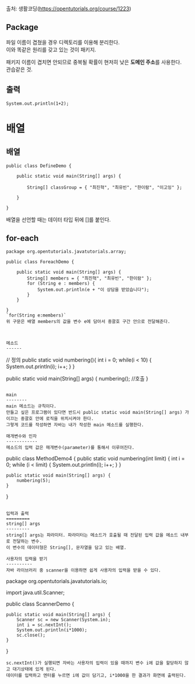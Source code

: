 출처: 생활코딩(https://opentutorials.org/course/1223)

Package
-------  
파일 이름이 겹쳤을 경우 디렉토리를 이용해 분리한다.  
이와 똑같은 원리를 갖고 있는 것이 패키지.  
  
패키지 이름이 겹치면 안되므로 중복될 확률이 현저히 낮은 **도메인 주소**를 사용한다.  
관습같은 것.  

출력
----
```System.out.println(1+2);```

배열
=====
배열
-----
```
public class DefineDemo {
 
    public static void main(String[] args) {
 
        String[] classGroup = { "최진혁", "최유빈", "한이람", "이고잉" };
 
    }
 
}
```
배열을 선언할 때는 데이터 타입 뒤에 []를 붙인다. 

for-each
-----------
```
package org.opentutorials.javatutorials.array;
 
public class ForeachDemo {
 
    public static void main(String[] args) {
        String[] members = { "최진혁", "최유빈", "한이람" };
        for (String e : members) {
            System.out.println(e + "이 상담을 받았습니다");
        }
    }
 
}
`for(String e:members)`  
위 구문은 배열 members의 값을 변수 e에 담아서 중괄호 구간 안으로 전달해준다.



메소드
------
```
// 정의
public static void numbering(){
	int i = 0;
	while(i < 10) {
		System.out.println(i);
		i++;
	}
}

public static void main(String[] args) {
	numbering(); //호출
}
```

main
--------
main 메소드는 규칙이다.   
만들고 싶은 프로그램이 있다면 반드시 public static void main(String[] args) 가 이끄는 중괄호 안에 로직을 위치시켜야 한다.  
그렇게 코드를 작성하면 자바는 내가 작성한 main 메소드를 실행한다.  

매개변수와 인자
------------
메소드의 입력 값은 매개변수(parameter)를 통해서 이루어진다.
```
public class MethodDemo4 {
    public static void numbering(int limit) {
        int i = 0;
        while (i < limit) {
            System.out.println(i);
            i++;
        }
    }
 
    public static void main(String[] args) {
        numbering(5);
    }
}
```

입력과 출력
=========
string[] args
---------
string[] args는 파라미터. 파라미터는 메소드가 호출될 때 전달된 입력 값을 메소드 내부로 전달하는 변수.  
이 변수의 데이터형은 String[], 문자열을 담고 있는 배열.  

사용자의 입력을 받기
----------
자바 라이브러리 중 scanner을 이용하면 쉽게 사용자의 입력을 받을 수 있다.  
```
package org.opentutorials.javatutorials.io;
 
import java.util.Scanner;
 
public class ScannerDemo {
 
    public static void main(String[] args) {
        Scanner sc = new Scanner(System.in);
        int i = sc.nextInt();
        System.out.println(i*1000);
        sc.close();
    }
 
}
```
sc.nextInt()가 실행되면 자바는 사용자의 입력이 있을 때까지 변수 i에 값을 할당하지 않고 대기상태에 있게 된다.  
데이터를 입력하고 엔터를 누르면 i에 값이 담기고, i*1000을 한 결과가 화면에 출력된다.
